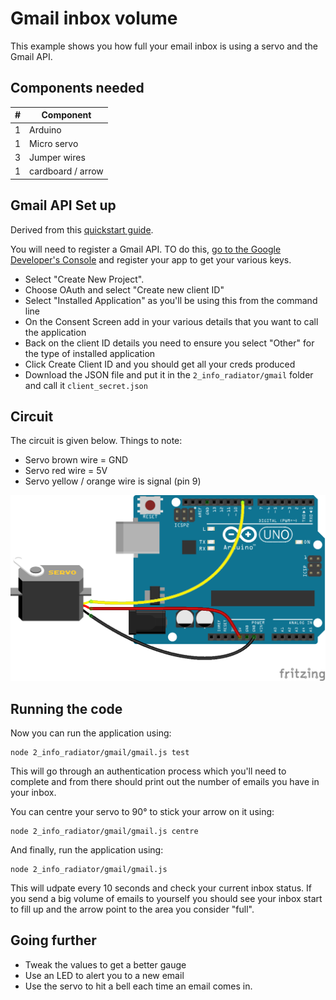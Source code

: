 # Gmail inbox volume

This example shows you how full your email inbox is using a servo and the 
Gmail API.

## Components needed

| # | Component         |
|---|-------------------|
| 1 | Arduino           |
| 1 | Micro servo       |
| 3 | Jumper wires      |
| 1 | cardboard / arrow |

## Gmail API Set up

Derived from this [quickstart guide](https://developers.google.com/gmail/api/quickstart/nodejs).

You will need to register a Gmail API. TO do this, 
[go to the Google  Developer's Console](https://console.developers.google.com/flows/enableapi?apiid=gmail)
and register your app to get your various keys. 

* Select "Create New Project".
* Choose OAuth and select "Create new client ID"
* Select "Installed Application" as you'll be using this from the command line
* On the Consent Screen add in your various details that you want to call the application
* Back on the client ID details you need to ensure you select "Other" for the type
of installed application
* Click Create Client ID and you should get all your creds produced
* Download the JSON file and put it in the `2_info_radiator/gmail` folder and call it
`client_secret.json`

## Circuit

The circuit is given below. Things to note:

* Servo brown wire = GND
* Servo red wire = 5V
* Servo yellow / orange wire is signal (pin 9)

![](gmail.png)


## Running the code

Now you can run the application using:

```
node 2_info_radiator/gmail/gmail.js test
```

This will go through an authentication process which you'll need to complete
and from there should print out the number of emails you have in your inbox.

You can centre your servo to 90° to stick your arrow on it using:

```
node 2_info_radiator/gmail/gmail.js centre
```

And finally, run the application using:

```
node 2_info_radiator/gmail/gmail.js
```

This will udpate every 10 seconds and check your current inbox status. If you
send a big volume of emails to yourself you should see your inbox start to fill
up and the arrow point to the area you consider "full".

## Going further

* Tweak the values to get a better gauge
* Use an LED to alert you to a new email
* Use the servo to hit a bell each time an email comes in.






